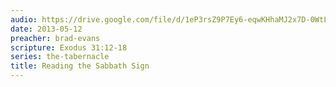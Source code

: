 ```yaml
---
audio: https://drive.google.com/file/d/1eP3rsZ9P7Ey6-eqwKHhaMJ2x7D-0WtLw/view
date: 2013-05-12
preacher: brad-evans
scripture: Exodus 31:12-18
series: the-tabernacle
title: Reading the Sabbath Sign
---
```

